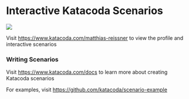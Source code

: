 # Interactive Katacoda Scenarios

[![](http://shields.katacoda.com/katacoda/matthias-reissner/count.svg)](https://www.katacoda.com/matthias-reissner "Get your profile on Katacoda.com")

Visit https://www.katacoda.com/matthias-reissner to view the profile and interactive scenarios

### Writing Scenarios
Visit https://www.katacoda.com/docs to learn more about creating Katacoda scenarios

For examples, visit https://github.com/katacoda/scenario-example
